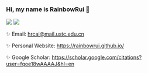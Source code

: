 ### Hi, my name is RainbowRui 👋

![](https://github-readme-stats.vercel.app/api?username=RainbowRui&show_icons=true&count_private=true&theme=solarized-light)
![](https://github-readme-stats.vercel.app/api/top-langs/?username=RainbowRui&theme=solarized-light&hide=javascript,html,css)

✨ Email: hrcai@mail.ustc.edu.cn

✨ Personal Website: https://rainbowrui.github.io/

✨ Google Scholar: https://scholar.google.com/citations?user=fqoe18wAAAAJ&hl=en
